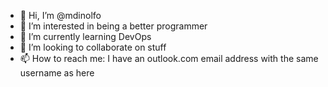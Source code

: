- 👋 Hi, I’m @mdinolfo
- 👀 I’m interested in being a better programmer
- 🌱 I’m currently learning DevOps
- 💞️ I’m looking to collaborate on stuff 
- 📫 How to reach me: I have an outlook.com email address with the same username as here

<!---
mdinolfo/mdinolfo is a ✨ special ✨ repository because its `README.md` (this file) appears on your GitHub profile.
You can click the Preview link to take a look at your changes.
--->
